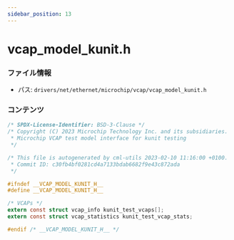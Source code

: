 ```yaml
---
sidebar_position: 13
---
```

# vcap_model_kunit.h

### ファイル情報

- パス: `drivers/net/ethernet/microchip/vcap/vcap_model_kunit.h`

### コンテンツ

```h
/* SPDX-License-Identifier: BSD-3-Clause */
/* Copyright (C) 2023 Microchip Technology Inc. and its subsidiaries.
 * Microchip VCAP test model interface for kunit testing
 */

/* This file is autogenerated by cml-utils 2023-02-10 11:16:00 +0100.
 * Commit ID: c30fb4bf0281cd4a7133bdab6682f9e43c872ada
 */

#ifndef __VCAP_MODEL_KUNIT_H__
#define __VCAP_MODEL_KUNIT_H__

/* VCAPs */
extern const struct vcap_info kunit_test_vcaps[];
extern const struct vcap_statistics kunit_test_vcap_stats;

#endif /* __VCAP_MODEL_KUNIT_H__ */


```
